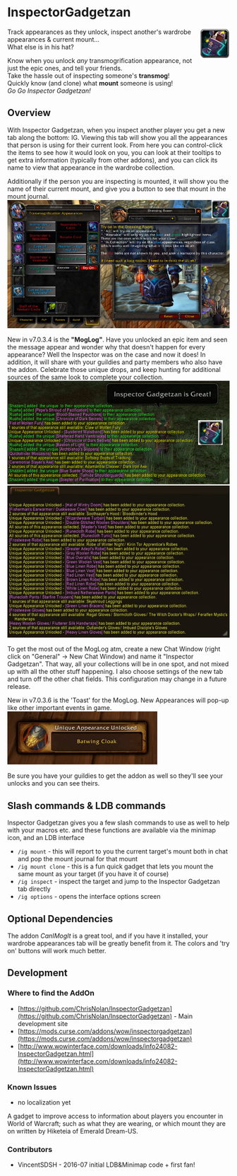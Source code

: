 # InspectorGadgetzan
<img src="images/darkmoon_tophat.png" style="float:right;"/>

Track appearances as they unlock, inspect another's wardrobe appearances & current mount...  
What else is in his hat?

Know when you unlock *any* transmogrification appearance, not just the epic ones, and tell your friends.  
Take the hassle out of inspecting someone's **transmog**!  
Quickly know (and clone) what **mount** someone is using!  
*Go Go Inspector Gadgetzan!*  

## Overview

With Inspector Gadgetzan, when you inspect another player you get a new tab along the bottom: IG.  Viewing this tab will show you all the appearances that person is using for their current look.  From here you can control-click the items to see how it would look on you, you can look at their tooltips to get extra information (typically from other addons), and you can click its name to view that appearance in the wardrobe collection.

Additionally if the person you are inspecting is mounted, it will show you the name of their current mount, and give you a button to see that mount in the mount journal. ![IG Screenshot](images/IG-Screenshot-1.jpg)

New in v7.0.3.4 is the **"MogLog"**.  Have you unlocked an epic item and seen the message appear and wonder why that doesn't happen for every appearance?  Well the Inspector was on the case and now it does!  In addition, it will share with your guildies and party members who also have the addon.  Celebrate those unique drops, and keep hunting for additional sources of the same look to complete your collection.  
![Mog Log Screenshot](images/MogLog-1.png)![Mog Log Screenshot](images/MogLog-3.jpg)

To get the most out of the MogLog atm, create a new Chat Window (right click on "General" -> New Chat Window) and name it "Inspector Gadgetzan".  That way, all your collections will be in one spot, and not mixed up with all the other stuff happening.  I also choose settings of the new tab and turn off the other chat fields.  This configuration may change in a future release.

New in v7.0.3.6 is the 'Toast' for the MogLog.  New Appearances will pop-up like other important events in game.  
![New Appearances Toast animated gif](images/new-appearance-toast.gif)

Be sure you have your guildies to get the addon as well so they'll see your unlocks and you can see theirs.

## Slash commands & LDB commands

Inspector Gadgetzan gives you a few slash commands to use as well to help with your macros etc. and these functions are available via the minimap icon, and an LDB interface

* `/ig mount`  - this will report to you the current target's mount both in chat and pop the mount journal for that mount
* `/ig mount clone` - this is a fun quick gadget that lets you mount the same mount as your target (if you have it of course)
* `/ig inspect` - inspect the target and jump to the Inspector Gadgetzan tab directly
* `/ig options` - opens the interface options screen

## Optional Dependencies

The addon *CanIMogIt* is a great tool, and if you have it installed, your wardrobe appearances tab will be greatly benefit from it.  The colors and 'try on' buttons will work much better.

## Development
### Where to find the AddOn

* [https://github.com/ChrisNolan/InspectorGadgetzan](https://github.com/ChrisNolan/InspectorGadgetzan) - Main development site
* [https://mods.curse.com/addons/wow/inspectorgadgetzan](https://mods.curse.com/addons/wow/inspectorgadgetzan)
* [http://www.wowinterface.com/downloads/info24082-InspectorGadgetzan.html](http://www.wowinterface.com/downloads/info24082-InspectorGadgetzan.html)

### Known Issues

* no localization yet

A gadget to improve access to information about players you encounter in World of Warcraft; such as what they are wearing, or which mount they are on written by Hiketeia of Emerald Dream-US.

### Contributors

* VincentSDSH - 2016-07 initial LDB&Minimap code + first fan!
